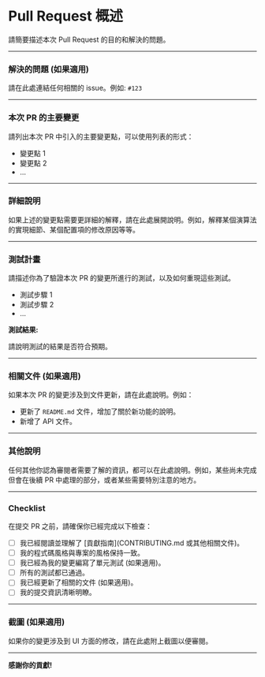 # Pull Request 概述

請簡要描述本次 Pull Request 的目的和解決的問題。

---

### 解決的問題 (如果適用)

請在此處連結任何相關的 issue。例如: `#123`

---

### 本次 PR 的主要變更

請列出本次 PR 中引入的主要變更點，可以使用列表的形式：

* 變更點 1
* 變更點 2
* ...

---

### 詳細說明

如果上述的變更點需要更詳細的解釋，請在此處展開說明。例如，解釋某個演算法的實現細節、某個配置項的修改原因等等。

---

### 測試計畫

請描述你為了驗證本次 PR 的變更所進行的測試，以及如何重現這些測試。

* 測試步驟 1
* 測試步驟 2
* ...

**測試結果:**

請說明測試的結果是否符合預期。

---

### 相關文件 (如果適用)

如果本次 PR 的變更涉及到文件更新，請在此處說明。例如：

* 更新了 `README.md` 文件，增加了關於新功能的說明。
* 新增了 API 文件。

---

### 其他說明

任何其他你認為審閱者需要了解的資訊，都可以在此處說明。例如，某些尚未完成但會在後續 PR 中處理的部分，或者某些需要特別注意的地方。

---

### Checklist

在提交 PR 之前，請確保你已經完成以下檢查：

* [ ] 我已經閱讀並理解了 [貢獻指南](CONTRIBUTING.md 或其他相關文件)。
* [ ] 我的程式碼風格與專案的風格保持一致。
* [ ] 我已經為我的變更編寫了單元測試 (如果適用)。
* [ ] 所有的測試都已通過。
* [ ] 我已經更新了相關的文件 (如果適用)。
* [ ] 我的提交資訊清晰明瞭。

---

### 截圖 (如果適用)

如果你的變更涉及到 UI 方面的修改，請在此處附上截圖以便審閱。

---

**感謝你的貢獻!**